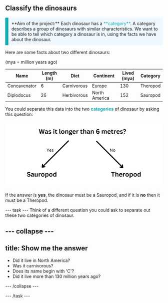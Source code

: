 ## Classify the dinosaurs

<p style="border-left: solid; border-width:10px; border-color: #0faeb0; background-color: aliceblue; padding: 10px;">
**Aim of the project:** Each dinosaur has a <span style="color: #0faeb0">**category**</span>. A category describes a group of dinosaurs with similar characteristics. We want to be able to tell which category a dinosaur is in, using the facts we have about the dinosaur.
</p>

Here are some facts about two different dinosaurs:

(mya = million years ago)

| Name         | Length (m)  | Diet        | Continent      | Lived (mya)  | Category  |
|--------------|-------------|-------------|----------------|--------------|-----------|
| Concavenator | 6           | Carnivorous | Europe         | 130          | Theropod  |
| Diplodocus   | 26          | Herbivorous | North America  | 152          | Sauropod  |

You could separate this data into the two <span style="color: #0faeb0">**categories**</span> of dinosaur by asking this question:

![Image of a decision tree with the question 'Was it longer than 6 metres?'](images/decision1.png)

If the answer is **yes**, the dinosaur must be a Sauropod, and if it is **no** then it must be a Theropod. 

--- task ---
Think of a different question you could ask to separate out these two categories of dinosaur.

--- collapse ---
--- 
title: Show me the answer
---

- Did it live in North America?
- Was it carnivorous?
- Does its name begin with 'C'?
- Did it live more than 130 million years ago?

--- /collapse ---

--- /task ---
